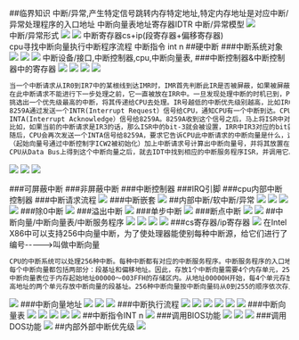 ##临界知识
中断/异常,产生特定信号跳转内存特定地址,特定内存地址是对应中断/异常处理程序的入口地址
中断向量表地址寄存器IDTR
中断/异常模型
![](.z_操作系统_中断系统_硬中断_软中断_异常_images/7c363444.png)  
中断/异常形式
![](.z_操作系统_中断系统_硬中断_软中断_异常_images/1f64d23d.png)
![](.z_cpu_中断系统_硬中断_软中断_异常_images/0c2c182a.png)
中断寄存器cs+ip(段寄存器+偏移寄存器)  
cpu寻找中断向量执行中断程序流程
中断指令 int n
##硬中断
###中断系统对象
![](.z_操作系统_中断系统_硬中断_软中断_images/5fb38e4a.png)
![](.z_操作系统_中断系统_硬中断_软中断_images/b28e31bf.png)
![](.z_操作系统_中断系统_硬中断_软中断_images/5d47576b.png)
中断设备/接口,中断控制器,cpu,中断向量表,
###中断控制器&中断控制器中的寄存器
![](.z_操作系统_中断系统_硬中断_软中断_images/80e95b0b.png)
[](https://baike.baidu.com/item/8259A%E4%B8%AD%E6%96%AD%E6%8E%A7%E5%88%B6%E5%99%A8/3572337?fr=aladdin)
![](.z_操作系统_中断系统_硬中断_软中断_images/5f7415ed.png)
![](.z_操作系统_中断系统_硬中断_软中断_images/88b1174b.png)
![](.z_操作系统_中断系统_硬中断_软中断_images/bcdf7664.png)
```asp
当一个中断请求从IR0到IR7中的某根线到达IMR时，IMR首先判断此IR是否被屏蔽，如果被屏蔽，则此中断请求被丢弃；否则，则将其放入IRR中。
在此中断请求不能进行下一步处理之前，它一直被放在IRR中。一旦发现处理中断的时机已到，Priority Resolver将从所有被放置于IRR中的中断中
挑选出一个优先级最高的中断，将其传递给CPU去处理。IR号越低的中断优先级别越高，比如IR0的优先级别是最高的。
8259A通过发送一个INTR(Interrupt Request）信号给CPU，通知CPU有一个中断到达。CPU收到这个信号后，会暂停执行下一条指令，然后发送一个
INTA(Interrupt Acknowledge）信号给8259A。8259A收到这个信号之后，马上将ISR中对应此中断请求的Bit设置，同时IRR中相应的bit会被reset。
比如，如果当前的中断请求是IR3的话，那么ISR中的bit-3就会被设置，IRR中IR3对应的bit就会被reset。这表示此中断请求正在被CPU处理，而不是正在等待CPU处理。
随后，CPU会再次发送一个INTA信号给8259A，要求它告诉CPU此中断请求的中断向量是什么，这是一个从0到255的一个数。8259A根据被设置的起始向量号
（起始向量号通过中断控制字ICW2被初始化）加上中断请求号计算出中断向量号，并将其放置在Data Bus上。比如被初始化的起始向量号为8，当前的中断请求为IR3，则计算出的中断向量为8+3=11。
CPU从Data Bus上得到这个中断向量之后，就去IDT中找到相应的中断服务程序ISR，并调用它。
```
![](.z_操作系统_中断系统_硬中断_软中断_images/8cbbaeed.png)
![](.z_操作系统_中断系统_硬中断_软中断_images/d55483e5.png)
![](.z_操作系统_中断系统_硬中断_软中断_images/ff5d5837.png)


###可屏蔽中断
###非屏蔽中断
###中断控制器
###IRQ引脚
###cpu内部中断控制器
###中断请求流程
![](.z_操作系统_中断系统_硬中断_软中断_images/b6efd949.png)
###中断嵌套
![](.z_操作系统_中断系统_硬中断_软中断_images/d156526d.png)
##内部中断/软中断/异常
![](.z_操作系统_中断系统_硬中断_软中断_images/06db9d3e.png)
![](.z_操作系统_中断系统_硬中断_软中断_异常_images/223de002.png)
![](.z_cpu_中断系统_硬中断_软中断_异常_images/f641cf46.png)
![](.z_cpu_中断系统_硬中断_软中断_异常_images/ded138ec.png)
###除0中断
![](.z_cpu_中断系统_硬中断_软中断_异常_images/a89555cb.png)
###溢出中断
![](.z_cpu_中断系统_硬中断_软中断_异常_images/7362a26e.png)
###单步中断
![](.z_cpu_中断系统_硬中断_软中断_异常_images/c9d265b0.png)
###断点中断
![](.z_cpu_中断系统_硬中断_软中断_异常_images/94f0bccb.png)
![](.z_cpu_中断系统_硬中断_软中断_异常_images/1791f28d.png)
##中断向量/中断向量表/中断服务程序
![](.z_操作系统_中断系统_硬中断_软中断_异常_images/66dcf4c7.png)
![](.z_操作系统_中断系统_硬中断_软中断_异常_images/3bc63b70.png)
![](.z_操作系统_中断系统_硬中断_软中断_异常_images/94094a3b.png)
![](.z_操作系统_中断系统_硬中断_软中断_异常_images/07bf9f8e.png)
###cs寄存器/ip寄存器
![](.z_操作系统_中断系统_硬中断_软中断_异常_images/a6146b5b.png)
在Intel X86中可以支持256中向量中断，为了使处理器能使别每种中断源，给它们进行了编号----->叫做中断向量
```asp
CPU的中断系统可以处理256种中断。每种中断都有对应的中断服务程序。中断服务程序的入口地址称为中断向量。256种中断向量存储在内存中构成一张表，称为中断向量表。
每个中断向量都包括两部分：段基址和偏移地址。因此，存放1个中断向量需要4个内存单元，256种中断向量共需要1K个内存单元。
中断向量表位于内存起始地址00000～003FFH的存储区内。从地址00000H开始，每4个单元存放一个中断向量，其中低地址的两个单元存放中断向量的偏移地址，  
高地址的两个单元存放中断向量的段基址。256种中断向量按中断向量码从0到255的顺序依次存入中断向量表中。
```
![](.z_操作系统_中断系统_硬中断_软中断_异常_images/c160ea4b.png)
###中断向量地址
![](.z_操作系统_中断系统_硬中断_软中断_异常_images/b31c9e09.png)
![](.z_操作系统_中断系统_硬中断_软中断_异常_images/8b005912.png)
![](.z_操作系统_中断系统_硬中断_软中断_异常_images/314ccb51.png)
###中断执行流程
![](.z_操作系统_中断系统_硬中断_软中断_异常_images/0c7e86bc.png)
![](.z_cpu_中断系统_硬中断_软中断_异常_images/50bcbcf1.png)
![](.z_cpu_中断系统_硬中断_软中断_异常_images/545b316d.png)
![](.z_cpu_中断系统_硬中断_软中断_异常_images/0e1ea3f8.png)
![](.z_cpu_中断系统_硬中断_软中断_异常_images/450a7c9d.png)
![](.z_cpu_中断系统_硬中断_软中断_异常_images/f9d92d42.png)
###中断向量表
![](.z_操作系统_中断系统_硬中断_软中断_异常_images/0ba78820.png)
![](.z_操作系统_中断系统_硬中断_软中断_异常_images/5c3d5c75.png)
![](.z_操作系统_中断系统_硬中断_软中断_异常_images/7f88cbc9.png)
![](.z_操作系统_中断系统_硬中断_软中断_异常_images/0b0e1559.png)
![](.z_cpu_中断系统_硬中断_软中断_异常_images/adf6bde1.png)
##中断指令INT n
![](.z_cpu_中断系统_硬中断_软中断_异常_images/a3fc7282.png)
###调用BIOS功能
![](.z_cpu_中断系统_硬中断_软中断_异常_images/17a27ba8.png)
![](.z_cpu_中断系统_硬中断_软中断_异常_images/5fba137a.png)
![](.z_cpu_中断系统_硬中断_软中断_异常_images/6fe9abb9.png)
###调用DOS功能
![](.z_cpu_中断系统_硬中断_软中断_异常_images/6fa99a25.png)
##内部外部中断优先级
![](.z_cpu_中断系统_硬中断_软中断_异常_images/3cbd7a29.png)

